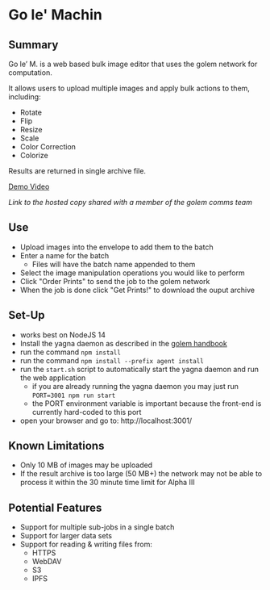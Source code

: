 # Go le' Machin
## Summary ##
Go le’ M. is a web based bulk image editor that uses the golem network for computation.

It allows users to upload multiple images and apply bulk actions to them, including:
* Rotate
* Flip
* Resize
* Scale
* Color Correction
* Colorize

Results are returned in single archive file.

[Demo Video](https://youtu.be/uEVXhjQmvMs)

*Link to the hosted copy shared with a member of the golem comms team*

## Use ##
* Upload images into the envelope to add them to the batch
* Enter a name for the batch
    * Files will have the batch name appended to them
* Select the image manipulation operations you would like to perform
* Click "Order Prints" to send the job to the golem network
* When the job is done click "Get Prints!" to download the ouput archive


## Set-Up ##
* works best on NodeJS 14
* Install the yagna daemon as described in the [golem handbook](https://handbook.golem.network/requestor-tutorials/flash-tutorial-of-requestor-development)
* run the command `npm install`
* run the command `npm install --prefix agent install`
* run the `start.sh` script to automatically start the yagna daemon and run the web application
    * if you are already running the yagna daemon you may just run `PORT=3001 npm run start`
    * the PORT environment variable is important because the front-end is currently hard-coded to this port
* open your browser and go to: http://localhost:3001/

## Known Limitations ##
* Only 10 MB of images may be uploaded
* If the result archive is too large (50 MB+) the network may not be able to process it within the 30 minute time limit for Alpha III

## Potential Features ##
* Support for multiple sub-jobs in a single batch
* Support for larger data sets
* Support for reading & writing files from:
    * HTTPS
    * WebDAV
    * S3
    * IPFS
